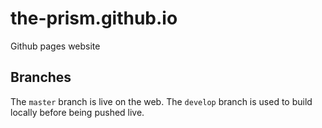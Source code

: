 # the-prism.github.io
Github pages website

## Branches
The `master` branch is live on the web. The `develop` branch is used to build locally before being pushed live.
